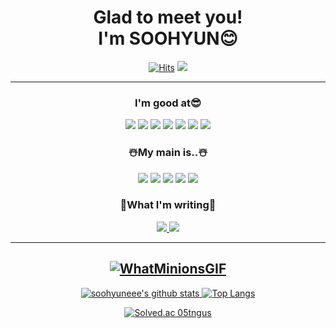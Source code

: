 <div align="center">
  <h1>Glad to meet you! <br>I'm SOOHYUN😊</h1>

  [![Hits](https://hits.seeyoufarm.com/api/count/incr/badge.svg?url=https%3A%2F%2Fgithub.com%2Fsoohyuneeee&count_bg=%239FF7FF&title_bg=%23FFB9B9&icon=chupachups.svg&icon_color=%23FFFFFF&title=welcome&edge_flat=false)](https://hits.seeyoufarm.com) <a href="https://www.instagram.com/soohyuneeee/" target="_blank"><img src="https://img.shields.io/badge/instagram-F7819F?style=flat-square&logo=instagram&logoColor=FFFFFF"/></a> 
<hr>
  
  <h3>I'm good at😎</h3>
  <a><img src="https://img.shields.io/badge/React-00D1F7?style=flat-square&logo=React&logoColor=FFFFFF"/></a> <a><img src="https://img.shields.io/badge/HTML-F1662A?style=flat-square&logo=HTML5&logoColor=FFFFFF"/></a> <a><img src="https://img.shields.io/badge/CSS-33A9DC?style=flat-square&logo=Css3&logoColor="FFFFFF"/></a> <a><img src="https://img.shields.io/badge/JS-F7DF1E?style=flat-square&logo=Javascript&logoColor=FFFFFF"/></a> <a><img src="https://img.shields.io/badge/C-7F42C3?style=flat-square&logo=c&logoColor=FFFFFF"/></a> <a><img src="https://img.shields.io/badge/Figma-000000?style=flat-square&logo=Figma&logoColor=FFFFFF"/></a> <a><img src="https://img.shields.io/badge/Python-yellow?style=flat-square&logo=Python&logoColor=FFFFFF"/></a>
  
 <h3>☃️My main is..☃️</h3>
 <a><img src="https://img.shields.io/badge/AWS-00D1F7?style=flat-square&logo=AWS&logoColor=FFFFFF"/></a> <a><img src="https://img.shields.io/badge/Spring-green?style=flat-square&logo=Spring&logoColor=FFFFFF"/></a> <a><img src="https://img.shields.io/badge/C++-blue?style=flat-square&logo=cplusplus&logoColor=FFFFFF"/></a> <a><img src="https://img.shields.io/badge/Mysql-lightblue?style=flat-square&logo=Mysql&logoColor=FFFFFF"/></a> <a><img src="https://img.shields.io/badge/Oracle-red?style=flat-square&logo=ORACLEe&logoColor=FFFFFF"/></a>
 
 <h3>🐧What I'm writing🐧</h3>
 <a href="https://velog.io/@soohyuneeee"><img src="https://img.shields.io/badge/velog-green?style=flat-square&logo=velog&logoColor=white"/>
 <a href="https://github.com/soohyuneeee"><img src="https://img.shields.io/badge/github-black?style=flat-square&logo=github&logoColor=white"/>   
 <hr>
 
 ![WhatMinionsGIF](https://user-images.githubusercontent.com/80656686/177696998-1ff41b2e-4d20-42c7-8335-bef24a0cc776.gif)
--------------------------------------------------------------------------------

  
 ![soohyuneee's github stats](https://github-readme-stats.vercel.app/api?username=soohyuneeee&show_icons=true&theme=graywhite) ![Top Langs](https://github-readme-stats.vercel.app/api/top-langs/?username=soohyuneeee&layout=compact&theme=graywhite)


[![Solved.ac 05tngus](http://mazassumnida.wtf/api/v2/generate_badge?boj=05tngus)](https://solved.ac/05tngus)
</div>

   

